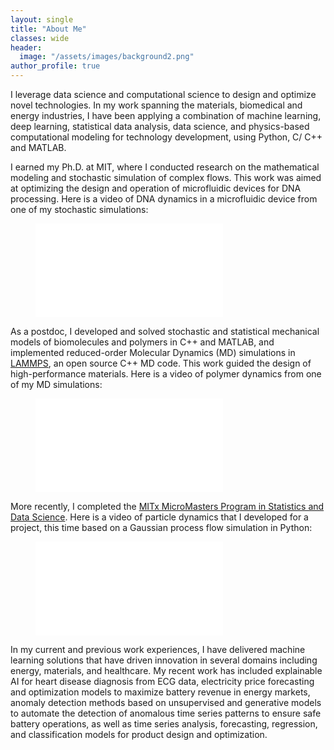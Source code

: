 ```yaml
---
layout: single
title: "About Me"
classes: wide
header:
  image: "/assets/images/background2.png"
author_profile: true
---
```


I leverage data science and computational science to design and optimize novel technologies. In my work spanning the materials, biomedical and energy industries, I have been applying a combination of machine learning, deep learning, statistical data analysis, data science, and physics-based computational modeling for technology development, using Python, C/ C++ and MATLAB. 

I earned my Ph.D. at MIT, where I conducted research on the mathematical modeling and stochastic simulation of complex flows. This work was aimed at optimizing the design and operation of microfluidic devices for DNA processing. Here is a video of DNA dynamics in a microfluidic device from one of my stochastic simulations:

<div class="video">
    <figure style="width: 400px" class="align-center">
        <iframe src="//www.youtube.com/embed/ZdjoFG8iMJg?rel=0" frameborder="0"></iframe>
    </figure>
</div>

As a postdoc, I developed and solved stochastic and statistical mechanical models of biomolecules and polymers in C++ and MATLAB, and implemented reduced-order Molecular Dynamics (MD) simulations in [LAMMPS](https://www.lammps.org/), an open source C++ MD code. This work guided the design of high-performance materials. Here is a video of polymer dynamics from one of my MD simulations:

<div class="video">
    <figure style="width: 400px" class="align-center">
        <iframe src="//www.youtube.com/embed/3zoMJs3IeZY?rel=0" frameborder="0"></iframe>
    </figure>
</div>

More recently, I completed the [MITx MicroMasters Program in Statistics and Data Science](https://www.edx.org/micromasters/mitx-statistics-and-data-science). Here is a video of particle dynamics that I developed for a project, this time based on a Gaussian process flow simulation in Python:

<div class="video">
    <figure style="width: 400px" class="align-center">
        <iframe src="//www.youtube.com/embed/qZxby-lWuBU?rel=0" frameborder="0"></iframe>
    </figure>
</div>

In my current and previous work experiences, I have delivered machine learning solutions that have driven innovation in several domains including energy, materials, and healthcare. My recent work has included explainable AI for heart disease diagnosis from ECG data,  electricity price forecasting and optimization models to maximize battery revenue in energy markets, anomaly detection methods based on unsupervised and generative models to automate the detection of anomalous time series patterns to ensure safe battery operations, as well as time series analysis, forecasting, regression, and classification models for product design and optimization.

<!-- + Outside of work, I enjoy traveling, watching documentaries, reading and hiking. My favorite travel destination so far has been [Heraklion](/_pages/travel.md), which I was inspired to visit by [this](https://www.bbc.co.uk/programmes/p00tcvzl/episodes/guide) awesome documentary. + -->

